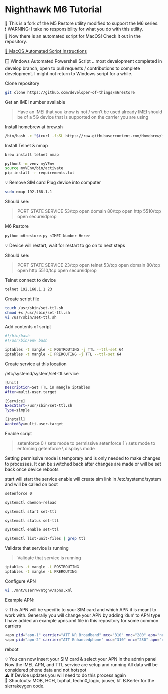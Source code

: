 # Nighthawk M6 Tutorial


<aside>
📄 This is a fork of the M5 Restore utility modified to support the M6 series.

</aside>

<aside>
❗ WARNING: I take no responsibility for what you do with this utility.

</aside>

<aside>
📢 Now there is an automated script for MacOS! Check it out in the repository.


[🍏 MacOS Automated Script Instructions](docs/macos%20script.md)

🪟 Windows Automated Powershell Script ...most development completed in develop branch, open to pull requests / contributions to complete development.  I might not return to Windows script for a while.  

</aside>


Clone repository

```bash
git clone https://github.com/developer-of-things/m6restore
```

Get an IMEI number available 

> Have an IMEI that you know is not / won’t be used already
IMEI should be of a 5G device that is supported on the carrier you are using
> 

Install homebrew at brew.sh

```bash
/bin/bash -c "$(curl -fsSL https://raw.githubusercontent.com/Homebrew/install/HEAD/install.sh)"
```

Install Telnet & nmap

```bash
brew install telnet nmap
```

```bash
python3 -m venv myVEnv
source myVEnv/bin/activate
pip install -r requirements.txt
```

<aside>
💡 Remove SIM card
Plug device into computer

</aside>

```bash
sudo nmap 192.168.1.1
```

Should see:

> PORT     STATE SERVICE
53/tcp   open  domain
80/tcp   open  http
5510/tcp open  secureidprop
> 

M6 Restore

```bash
python m6restore.py <IMEI Number Here>
```

<aside>
💡 Device will restart, wait for restart to go on to next steps

</aside>

Should see:

> PORT     STATE SERVICE
23/tcp open telnet
53/tcp   open  domain
80/tcp   open  http
5510/tcp open  secureidprop
> 

Telnet connect to device

```bash
telnet 192.168.1.1 23
```

Create script file

```bash
touch /usr/sbin/set-ttl.sh
chmod +x /usr/sbin/set-ttl.sh
vi /usr/sbin/set-ttl.sh
```

Add contents of script

```bash
#!/bin/bash
#!/usr/bin/env bash

iptables -t mangle -I POSTROUTING -j TTL --ttl-set 64
iptables -t mangle -I PREROUTING -j TTL --ttl-set 64
```

Create service at this location

/etc/systemd/system/set-ttl.service

```bash
[Unit]
Description=Set TTL in mangle iptables
After=multi-user.target

[Service]
ExecStart=/usr/sbin/set-ttl.sh
Type=simple

[Install]
WantedBy=multi-user.target
```

Enable script

> setenforce 0  \\ sets mode to permissive
setenforce 1 \\ sets mode to enforcing
getenforce \\ displays mode

Setting permissive mode is temporary and is only needed to make changes to processes.  It can be switched back after changes are made or will be set back once device reboots

start will start the service
enable will create sim link in /etc/systemd/system and will be called on boot
> 

```bash
setenforce 0

systemctl daemon-reload

systemctl start set-ttl

systemctl status set-ttl

systemctl enable set-ttl

systemctl list-unit-files | grep ttl
```

Validate that service is running

> Validate that service is running
> 

```bash
iptables -t mangle -L POSTROUTING
iptables -t mangle -L PREROUTING
```

Configure APN

```bash
vi ./mnt/userrw/ntgnv/apns.xml
```

Example APN:

<aside>
💡 This APN will be specific to your SIM card and which APN it is meant to work with.  Generally you will change your APN by adding ‘dun’ to APN type
   I have added an example apns.xml file in this repository for some common carriers
</aside>

```bash
<apn pid="apn-1" carrier="ATT NR Broadband" mcc="310" mnc="280" apn="nrbroadband" type="default,supl,dun,mms,fota" protocol="IPV4V6" mvno_type="gid" mvno_match_data="S" />
<apn pid="apn-2" carrier="ATT Enhancedphone" mcc="310" mnc="280" apn="enhancedphone" type="default,supl,dun,mms,fota" protocol="IPV4V6" />
```

reboot 

<aside>
💡 You can now insert your SIM card & select your APN in the admin panel
Now the IMEI, APN, and TTL service are setup and running
All data will be considered phone data and not hotspot

</aside>

<aside>
⚠️ If Device updates you will need to do this process again

</aside>

<aside>
📣 Shoutouts: MOB, HCH, tophat, techn0_logic, jouser, kf.
B.Kerler for the sierrakeygen code.

</aside>